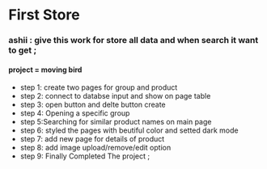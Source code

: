# First Store
### ashii : give this work for store all data and when search it want to get ;

#### project = moving bird  
- step 1: create two pages for group and product
- step 2: connect to databse input  and show on page table 
- step 3: open button and delte button create 
- step 4: Opening a specific group
- step 5:Searching for similar product names on main page 
- step 6: styled the pages with beutiful color and setted dark mode 
- step 7: add new page for details of product
- step 8: add image upload/remove/edit option 
- step 9: Finally Completed The project ;
